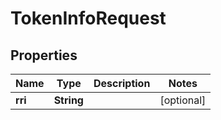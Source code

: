 

# TokenInfoRequest


## Properties

Name | Type | Description | Notes
------------ | ------------- | ------------- | -------------
**rri** | **String** |  |  [optional]



